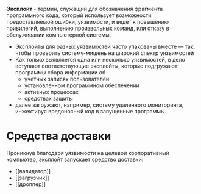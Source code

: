 **Эксплойт** - термин, служащий для обозначения фрагмента программного кода, который использует возможности предоставляемой ошибки, уязвимости, и ведет к повышению привилегий, выполнению произвольных команд, или отказу в обслуживании компьютерной системы.


- Эксплойты для разных уязвимостей часто упакованы вместе — так, чтобы проверить систему-мишень на широкий спектр уязвимостей
- Как только выявляется одна или несколько уязвимостей, в дело вступают соответствующие эксплойты, которые подгружают программы сбора информации об
    - учетных записях пользователей
    - установленном программном обеспечении
    - активных процессах
    - средствах защиты
- далее загружают, например, систему удаленного мониторинга, инжектируя вредоносный код в запущенные программы.

# Средства доставки

Проникнув благодаря уязвимости на целевой корпоративный компьютер, эксплойт запускает средство доставки:
- [[валидатор]]
- [[загрузчик]]
- [[дроппер]]

